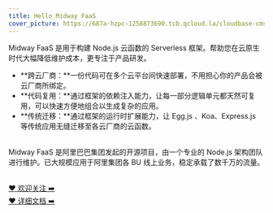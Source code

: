 ```yaml
---
title: Hello Midway FaaS
cover_picture: https://687a-hzpc-1258873690.tcb.qcloud.la/cloudbase-cms/upload/2020-12-06/8oo1581iypcwv339ogvx4gbxd44fgtvk-Midway%20.png
---
```


Midway FaaS 是用于构建 Node.js 云函数的 Serverless 框架。帮助您在云原生时代大幅降低维护成本，更专注于产品研发。<br />

- **跨云厂商：**一份代码可在多个云平台间快速部署，不用担心你的产品会被云厂商所绑定。
- **代码复用：**通过框架的依赖注入能力，让每一部分逻辑单元都天然可复用，可以快速方便地组合以生成复杂的应用。
- **传统迁移：**通过框架的运行时扩展能力，让 Egg.js 、Koa、Express.js 等传统应用无缝迁移至各云厂商的云函数。


<br />Midway FaaS 是阿里巴巴集团发起的开源项目，由一个专业的 Node.js 架构团队进行维护。已大规模应用于阿里集团各 BU 线上业务，稳定承载了数千万的流量。

<br />[ ❤️ 欢迎关注 ➡️](https://github.com/midwayjs/midway-faas)
<br />[ ❤️ 详细文档 ➡️](https://www.yuque.com/midwayjs/faas/quick_start)

